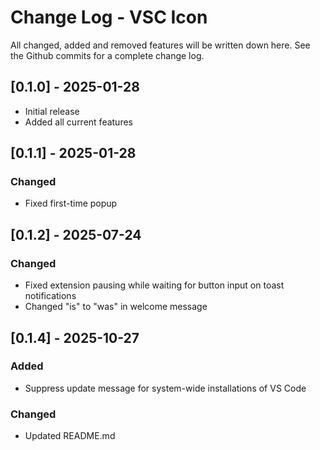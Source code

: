 # Change Log - VSC Icon

All changed, added and removed features will be written down here.
See the Github commits for a complete change log.

## [0.1.0] - 2025-01-28

- Initial release
- Added all current features

## [0.1.1] - 2025-01-28

### Changed

- Fixed first-time popup

## [0.1.2] - 2025-07-24

### Changed

- Fixed extension pausing while waiting for button input on toast notifications
- Changed "is" to "was" in welcome message

## [0.1.4] - 2025-10-27

### Added

- Suppress update message for system-wide installations of VS Code

### Changed

- Updated README.md
